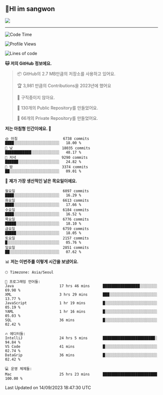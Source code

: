 ## 🤸HI im sangwon

<img src="https://github-profile-summary-cards.vercel.app/api/cards/profile-details?username=nowgnas&theme=dracula" />

<!-- <a href="#">
  <img src="https://github-readme-stats.vercel.app/api?username=nowgnas&theme=calm&show_icons=true" height='200px'>
</a><br>
<a href="#">
  <img src="https://github-readme-stats.vercel.app/api/top-langs/?username=nowgnas&theme=calm&exclude_repo=Jagi,assignment&layout=compact" height='200px'>
  <img src='http://mazassumnida.wtf/api/v2/generate_badge?boj=leo503801' height='200px'>
</a> -->

<hr>

<!--START_SECTION:waka-->
![Code Time](http://img.shields.io/badge/Code%20Time-3%2C560%20hrs%2053%20mins-blue)

![Profile Views](http://img.shields.io/badge/Profile%20Views-12-blue)

![Lines of code](https://img.shields.io/badge/%EC%A0%80%EB%8A%94%20%EC%97%AC%ED%83%9C%EA%B9%8C%EC%A7%80%20-36.6%20million%20%EC%A4%84%EC%9D%98%20%EC%BD%94%EB%93%9C%EB%A5%BC%20%EC%9E%91%EC%84%B1%ED%96%88%EC%96%B4%EC%9A%94.-blue)

**🐱 저의 GitHub 정보에요.** 

> 📦 GitHub의 2.7 MB만큼의 저장소를 사용하고 있어요. 
 > 
> 🏆 3,981 만큼의 Contributions을 2023년에 했어요
 > 
> 🚫 구직중이지 않아요.
 > 
> 📜 130개의 Public Repository를 만들었어요. 
 > 
> 🔑 66개의 Private Repository를 만들었어요. 
 > 
**저는 아침형 인간이에요. 🐤** 

```text
🌞 아침                     6738 commits        ████░░░░░░░░░░░░░░░░░░░░░   18.00 % 
🌆 낮　                     18035 commits       ████████████░░░░░░░░░░░░░   48.17 % 
🌃 저녁                     9290 commits        ██████░░░░░░░░░░░░░░░░░░░   24.82 % 
🌙 밤　                     3374 commits        ██░░░░░░░░░░░░░░░░░░░░░░░   09.01 % 
```
📅 **제가 가장 생산적인 날은 목요일이에요.** 

```text
월요일                      6097 commits        ████░░░░░░░░░░░░░░░░░░░░░   16.29 % 
화요일                      6613 commits        ████░░░░░░░░░░░░░░░░░░░░░   17.66 % 
수요일                      6184 commits        ████░░░░░░░░░░░░░░░░░░░░░   16.52 % 
목요일                      6776 commits        █████░░░░░░░░░░░░░░░░░░░░   18.10 % 
금요일                      6759 commits        █████░░░░░░░░░░░░░░░░░░░░   18.05 % 
토요일                      2157 commits        █░░░░░░░░░░░░░░░░░░░░░░░░   05.76 % 
일요일                      2851 commits        ██░░░░░░░░░░░░░░░░░░░░░░░   07.62 % 
```


📊 **저는 이번주를 이렇게 시간을 보냈어요.** 

```text
🕑︎ Timezone: Asia/Seoul

💬 프로그래밍 언어들: 
Java                     17 hrs 46 mins      █████████████████░░░░░░░░   69.98 % 
XML                      3 hrs 29 mins       ███░░░░░░░░░░░░░░░░░░░░░░   13.77 % 
JavaScript               1 hr 19 mins        █░░░░░░░░░░░░░░░░░░░░░░░░   05.19 % 
YAML                     1 hr 16 mins        █░░░░░░░░░░░░░░░░░░░░░░░░   05.03 % 
SQL                      36 mins             █░░░░░░░░░░░░░░░░░░░░░░░░   02.42 % 

🔥 에디터들: 
IntelliJ                 24 hrs 5 mins       ████████████████████████░   94.84 % 
VS Code                  41 mins             █░░░░░░░░░░░░░░░░░░░░░░░░   02.74 % 
DataGrip                 36 mins             █░░░░░░░░░░░░░░░░░░░░░░░░   02.42 % 

💻 운영 체제들: 
Mac                      25 hrs 23 mins      █████████████████████████   100.00 % 
```


 Last Updated on 14/09/2023 18:47:30 UTC
<!--END_SECTION:waka-->

<!-- <div align="center">
  <h2>⌨️Languages and Tools⌨️</h2>
  <div align=flex>
    <img height="25px" src="https://img.shields.io/badge/Python-3776AB?style=flat&amp;logo=Python&amp;logoColor=white" alt="Python Badge">
    <img height="25px" src="https://img.shields.io/badge/Javascript-F7DF1E?style=flat&amp;logo=Javascript&amp;logoColor=white" alt="Python Badge">
  </div>

  <div>
  <img height="25px" src="https://img.shields.io/badge/Express-000000?style=flat&amp;logo=Express&amp;logoColor=white" alt="Python Badge">
  <img height="25px" src="https://img.shields.io/badge/Node js-339933?style=flat&amp;logo=Node.js&amp;logoColor=white" alt="Python Badge">
  <img height="25px" src="https://img.shields.io/badge/MongoDB-47A248?style=flat&amp;logo=MongoDB&amp;logoColor=white" alt="Python Badge">
  <img height="25px" src="https://img.shields.io/badge/React-61DAFB?style=flat&amp;logo=React&amp;logoColor=white" alt="Python Badge">
   <img height="25px" src="https://img.shields.io/badge/TensorFlow-FF6F00?style=flat&amp;logo=TensorFlow&amp;logoColor=white" alt="Python Badge">
  </div>
  <div>
  <img height="25px" src="https://img.shields.io/badge/Visual Studio Code-007ACC?style=flat&amp;logo=Visual Studio Code&amp;logoColor=white" alt="Python Badge">
  <img height="25px" src="https://img.shields.io/badge/Ubuntu-E95420?style=flat&amp;logo=Ubuntu&amp;logoColor=white" alt="Python Badge">
  </div>
</div>
<br> -->
<!--
<h2 align=center>⌨️Languages and Tools⌨️</h2>
<div>
  <div style='float:left; margin-right:30px; width:200px'>
  <h3>🎈Languages🎈</h3>
  <div>
    <img height="25px" src="https://img.shields.io/badge/Java-FF7800?style=flat&amp;&amp;logoColor=white" alt="Python Badge">
    <img height="25px" src="https://img.shields.io/badge/Python-3776AB?style=flat&amp;logo=Python&amp;logoColor=white" alt="Python Badge">
      <img height="25px" src="https://img.shields.io/badge/Javascript-F7DF1E?style=flat&amp;logo=Javascript&amp;logoColor=white" alt="Python Badge">
  </div>
  
  </div>
  <div style='float:left; margin-right:30px; width:200px'>
  <h3>🛠️Frameworks🛠️</h3>
  <div>
    <img height="25px" src="https://img.shields.io/badge/NestJS-E0234E?style=flat&amp;logo=NestJS&amp;logoColor=white" alt="Python Badge">
    <img height="25px" src="https://img.shields.io/badge/Express-000000?style=flat&amp;logo=Express&amp;logoColor=white" alt="Python Badge">
    <img height="25px" src="https://img.shields.io/badge/Node js-339933?style=flat&amp;logo=Node.js&amp;logoColor=white" alt="Python Badge">
    <img height="25px" src="https://img.shields.io/badge/MongoDB-47A248?style=flat&amp;logo=MongoDB&amp;logoColor=white" alt="Python Badge">
     <img height="25px" src="https://img.shields.io/badge/TensorFlow-FF6F00?style=flat&amp;logo=TensorFlow&amp;logoColor=white" alt="Python Badge">
  </div>
  </div>
  <div style='float:left;'>
  <h3>⚙️Tools⚙️</h3>
  <div>
    <img height="25px" src="https://img.shields.io/badge/Ubuntu-E95420?style=flat&amp;logo=Ubuntu&amp;logoColor=white" alt="Python Badge">
    <img height="25px" src="https://img.shields.io/badge/Docker-2496ED?style=flat&amp;logo=Docker&amp;logoColor=white" alt="Python Badge">
  </div>
  </div>
</div>
-->
<!-- ![trophy](https://github-profile-trophy.vercel.app/?username=nowgnas&column=7&margin-w=15&margin-h=15) -->

<!--
**Marshmellowon/Marshmellowon** is a ✨ _special_ ✨ repository because its `README.md` (this file) appears on your GitHub profile.

Here are some ideas to get you started:

- 🔭 I’m currently working on ...
- 🌱 I’m currently learning ...
- 👯 I’m looking to collaborate on ...
- 🤔 I’m looking for help with ...
- 💬 Ask me about ...
- 📫 How to reach me: ...
- 😄 Pronouns: ...
- ⚡ Fun fact: ...
-->

<!-- style='display:grid; grid-template-columns: auto auto auto;' -->
